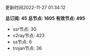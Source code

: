 更新时间2022-11-27 01:34:12

**总订阅: 45**
**总节点: 1605**
**有效节点: 495**
- ssr节点: 30
- v2ray节点: 423
- ss节点: 6
- trojan节点: 36
